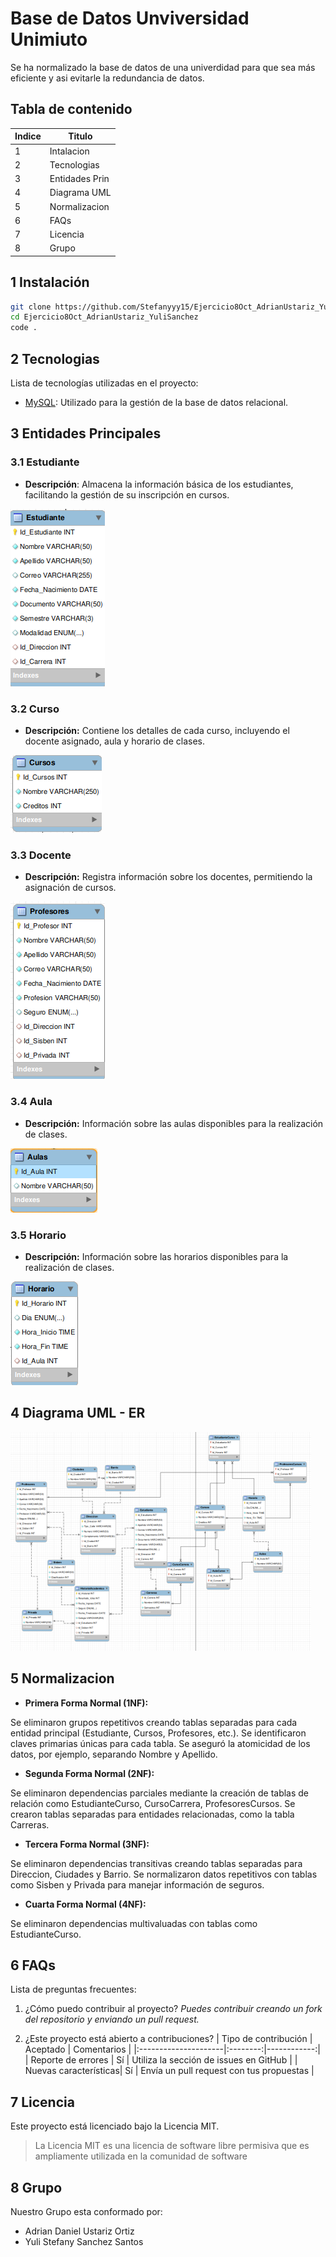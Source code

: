 # Base de Datos Unviversidad Unimiuto

Se ha normalizado la base de datos de una univerdidad para que sea más eficiente y asi evitarle la redundancia de datos.

## Tabla de contenido 

| Indice | Titulo          |
| ------ | --------------- |
| 1      | Intalacion      |
| 2      | Tecnologias     |
| 3      | Entidades Prin  |
| 4      | Diagrama UML    |
| 5      | Normalizacion   |
| 6      | FAQs            |
| 7      | Licencia        |
| 8      | Grupo           |

## 1 Instalación 

```bash
git clone https://github.com/Stefanyyy15/Ejercicio8Oct_AdrianUstariz_YuliSanchez.git
cd Ejercicio8Oct_AdrianUstariz_YuliSanchez
code .
```

## 2 Tecnologias 

Lista de tecnologías utilizadas en el proyecto:

- [MySQL](<[https://developer.mozilla.org/en-US/docs/Web/MYSQL](https://developer.mozilla.org/en-US/docs/Web/MYSQL)>): Utilizado para la gestión de la base de datos relacional.

## 3 Entidades Principales 

### 3.1 Estudiante

- **Descripción**: Almacena la información básica de los estudiantes, facilitando la gestión de su inscripción en cursos.

![TablaEstudiantes](TablaEstudiantes.webp)

### 3.2 Curso

- **Descripción:** Contiene los detalles de cada curso, incluyendo el docente asignado, aula y horario de clases.

![TablaCursos](TablaCursos.webp)

### 3.3 Docente

- **Descripción:** Registra información sobre los docentes, permitiendo la asignación de cursos.

![TablaDocentes](TablaProfesores.jpg)

### 3.4 Aula

- **Descripción:** Información sobre las aulas disponibles para la realización de clases.

![TablaAulas](TablaAulas.jpg)


### 3.5 Horario

- **Descripción:** Información sobre las horarios disponibles para la realización de clases.

![TablaHorarios](TablaHorarios.webp)

## 4 Diagrama UML - ER

![Driagrama Uml](esquemaCompleto.webp)

## 5 Normalizacion

- **Primera Forma Normal (1NF):**

Se eliminaron grupos repetitivos creando tablas separadas para cada entidad principal (Estudiante, Cursos, Profesores, etc.).
Se identificaron claves primarias únicas para cada tabla.
Se aseguró la atomicidad de los datos, por ejemplo, separando Nombre y Apellido.


- **Segunda Forma Normal (2NF):**

Se eliminaron dependencias parciales mediante la creación de tablas de relación como EstudianteCurso, CursoCarrera, ProfesoresCursos.
Se crearon tablas separadas para entidades relacionadas, como la tabla Carreras.


- **Tercera Forma Normal (3NF):**

Se eliminaron dependencias transitivas creando tablas separadas para Direccion, Ciudades y Barrio.
Se normalizaron datos repetitivos con tablas como Sisben y Privada para manejar información de seguros.

- **Cuarta Forma Normal (4NF):**

Se eliminaron dependencias multivaluadas con tablas como EstudianteCurso.

## 6 FAQs 

Lista de preguntas frecuentes:

1. ¿Cómo puedo contribuir al proyecto?
   _Puedes contribuir creando un fork del repositorio y enviando un pull request._

2. ¿Este proyecto está abierto a contribuciones?
   | Tipo de contribución | Aceptado | Comentarios |
   |:---------------------|:--------:|------------:|
   | Reporte de errores | Sí | Utiliza la sección de issues en GitHub |
   | Nuevas características| Sí | Envía un pull request con tus propuestas |

## 7 Licencia 

Este proyecto está licenciado bajo la Licencia MIT.

> La Licencia MIT es una licencia de software libre permisiva que es ampliamente utilizada en la comunidad de software

## 8 Grupo

Nuestro Grupo esta conformado por:
- Adrian Daniel Ustariz Ortiz
- Yuli Stefany Sanchez Santos
